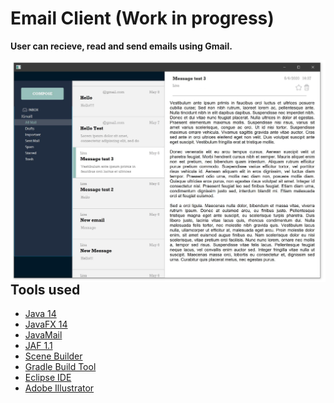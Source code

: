# Email Client (Work in progress)

__User can recieve, read and send emails using Gmail.__

<p>
  <img src="https://github.com/llisaeva/Email-Client/blob/master/demo_img/Capture.jpg" align ="right"/>
</p>

## Tools used
- [Java 14](https://www.oracle.com/java/technologies/javase-downloads.html)
- [JavaFX 14](https://openjfx.io/)
- [JavaMail](https://javaee.github.io/javamail/)
- [JAF 1.1](https://www.oracle.com/java/technologies/java-beans-activation.html)
- [Scene Builder](https://gluonhq.com/products/scene-builder/)
- [Gradle Build Tool](https://gradle.org/)
- [Eclipse IDE](https://www.eclipse.org/eclipseide/)
- [Adobe Illustrator](https://www.adobe.com/products/illustrator.html)
